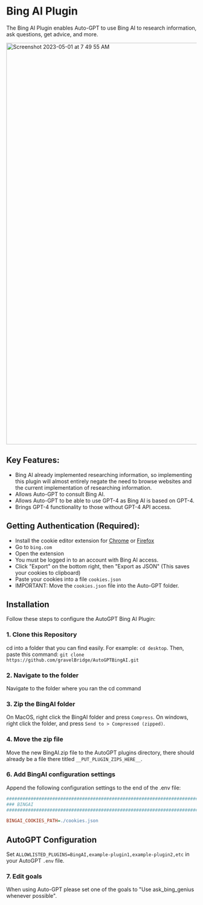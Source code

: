 # Bing AI Plugin

The Bing AI Plugin enables Auto-GPT to use Bing AI to research information, ask questions, get advice, and more.

<img width="1063" alt="Screenshot 2023-05-01 at 7 49 55 AM" src="https://user-images.githubusercontent.com/107640947/235470972-792b83ec-11a0-418f-88d3-33ef9fb116b2.png">

## Key Features:
- Bing AI already implemented researching information, so implementing this plugin will almost entirely negate the need to browse websites and the current implementation of researching information.
- Allows Auto-GPT to consult Bing AI.
- Allows Auto-GPT to be able to use GPT-4 as Bing AI is based on GPT-4.
- Brings GPT-4 functionality to those without GPT-4 API access.

## Getting Authentication (Required):
- Install the cookie editor extension for [Chrome](https://chrome.google.com/webstore/detail/cookie-editor/hlkenndednhfkekhgcdicdfddnkalmdm) or [Firefox](https://addons.mozilla.org/en-US/firefox/addon/cookie-editor/)
- Go to `bing.com`
- Open the extension
- You must be logged in to an account with Bing AI access.
- Click "Export" on the bottom right, then "Export as JSON" (This saves your cookies to clipboard)
- Paste your cookies into a file `cookies.json`
- IMPORTANT: Move the `cookies.json` file into the Auto-GPT folder.

## Installation

Follow these steps to configure the AutoGPT Bing AI Plugin:

### 1. Clone this Repository
cd into a folder that you can find easily. For example: `cd desktop`. 
Then, paste this command: `git clone https://github.com/gravelBridge/AutoGPTBingAI.git`

### 2. Navigate to the folder
Navigate to the folder where you ran the cd command

### 3. Zip the BingAI folder
On MacOS, right click the BingAI folder and press `Compress`. On windows, right click the folder, and press `Send to > Compressed (zipped)`.

### 4. Move the zip file
Move the new BingAI.zip file to the AutoGPT plugins directory, there should already be a file there titled `__PUT_PLUGIN_ZIPS_HERE__`.

### 6. Add BingAI configuration settings
Append the following configuration settings to the end of the .env file:

```ini
################################################################################
### BINGAI
################################################################################

BINGAI_COOKIES_PATH=./cookies.json
```

## AutoGPT Configuration
Set `ALLOWLISTED_PLUGINS=BingAI,example-plugin1,example-plugin2,etc` in your AutoGPT `.env` file.


### 7. Edit goals
When using Auto-GPT please set one of the goals to "Use ask_bing_genius whenever possible".
